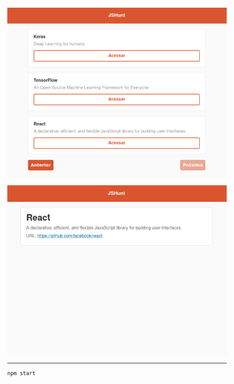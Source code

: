 ![reactjs](../resultados/reactjs1.png)

![reactjs](../resultados/reactjs2.png)

---

```
npm start
```